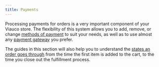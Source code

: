 ```yaml
---
title: Payments
---
```


Processing payments for orders is a very important component of your Viauco store. The flexibility of this system allows you to add, remove, or change [methods of payment](/user/payments/payment_methods.html) to suit your needs, as well as to use almost any [payment gateway](/user/payments/payment_methods.html#add-a-supported-gateway) you prefer.

The guides in this section will also help you to understand the [states an order goes through](/user/payments/payment_states.html) from the time the first item is added to the cart, to the time you close out the fulfillment process.
